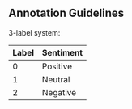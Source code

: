 ## Annotation Guidelines

3-label system:

| Label | Sentiment |
|-------|-----------|
| 0     | Positive  |
| 1     | Neutral   |
| 2     | Negative  |
